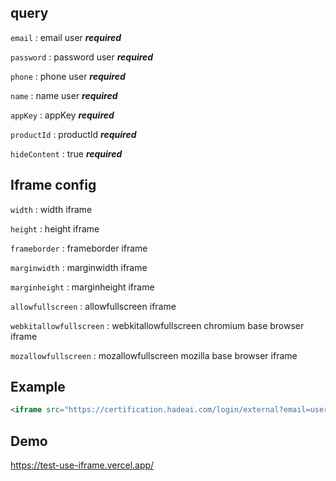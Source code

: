 ## query

`email` : email user **_required_**

`password` : password user **_required_**

`phone` : phone user **_required_**

`name` : name user **_required_**

`appKey` : appKey **_required_**

`productId` : productId **_required_**

`hideContent` : true **_required_**

## Iframe config

`width` : width iframe

`height` : height iframe

`frameborder` : frameborder iframe

`marginwidth` : marginwidth iframe

`marginheight` : marginheight iframe

`allowfullscreen` : allowfullscreen iframe

`webkitallowfullscreen` : webkitallowfullscreen chromium base browser iframe

`mozallowfullscreen` : mozallowfullscreen mozilla base browser iframe

## Example

```html
<iframe src="https://certification.hadeai.com/login/external?email=user03@hadeai.com&password=HBESARckecil&phone=087272672672714&name=User 01&appKey=O69QkvmW0XhkWbf1cknBmWRjitGVGxMMvtwijLdAQn5xomUsRA&productId=e3377c11-942c-4154-b52b-c1f9eacdddbe&hideContent=true" width="100%" height="600px" frameborder="0" marginwidth="0" marginheight="0" allowfullscreen webkitallowfullscreen mozallowfullscreen></iframe>
```

## Demo

https://test-use-iframe.vercel.app/
